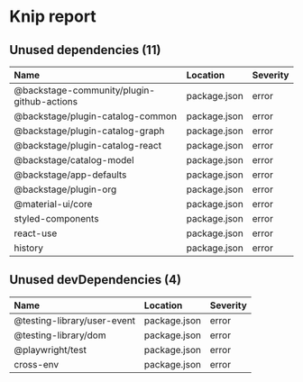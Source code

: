 # Knip report

## Unused dependencies (11)

| Name                                       | Location     | Severity |
| :----------------------------------------- | :----------- | :------- |
| @backstage-community/plugin-github-actions | package.json | error    |
| @backstage/plugin-catalog-common           | package.json | error    |
| @backstage/plugin-catalog-graph            | package.json | error    |
| @backstage/plugin-catalog-react            | package.json | error    |
| @backstage/catalog-model                   | package.json | error    |
| @backstage/app-defaults                    | package.json | error    |
| @backstage/plugin-org                      | package.json | error    |
| @material-ui/core                          | package.json | error    |
| styled-components                          | package.json | error    |
| react-use                                  | package.json | error    |
| history                                    | package.json | error    |

## Unused devDependencies (4)

| Name                        | Location     | Severity |
| :-------------------------- | :----------- | :------- |
| @testing-library/user-event | package.json | error    |
| @testing-library/dom        | package.json | error    |
| @playwright/test            | package.json | error    |
| cross-env                   | package.json | error    |

